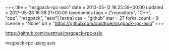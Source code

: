 +++
title = "msgpack-rpc-asio"
date = 2013-05-12 16:25:59+00:00
updated = 2017-05-28 16:38:21+00:00
taxonomies.tags = ["repository", "C++", "cpp", "msgpack", "asio"]
[extra]
css = "github"
star = 27
forks_count = 9
license = "None"
url = "https://github.com/ousttrue/msgpack-rpc-asio"
+++

<https://github.com/ousttrue/msgpack-rpc-asio>

msgpack-rpc using asio
